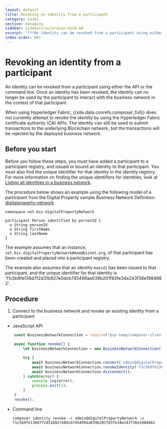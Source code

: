 ```yaml
---
layout: default
title: Revoking an identity from a participant
category: tasks
section: managing
sidebar: sidebars/accordion-toc0.md
excerpt: "[**An identity can be revoked from a participant using either the API or the command line**](../managing/identity-revoke.html). Once an identity has been revoked, the identity can no longer be used by the participant to interact with the business network in the context of that participant."
index-order: 807
---
```


# Revoking an identity from a participant

An identity can be revoked from a participant using either the API or the command line.
Once an identity has been revoked, the identity can no longer be used by the participant
to interact with the business network in the context of that participant.

When using Hyperledger Fabric, {{site.data.conrefs.composer_full}} does not currently
attempt to revoke the identity by using the Hyperledger Fabric certificate authority (CA)
APIs. The identity can still be used to submit transactions to the underlying Blockchain
network, but the transactions will be rejected by the deployed business network.

## Before you start

Before you follow these steps, you must have added a participant to a participant
registry, and issued or bound an identity to that participant. You must also find
the unique identifier for that identity in the identity registry. For more information
on finding the unique identifiers for identities, look at [Listing all identities in a business network](./identity-list.html).

The procedure below shows an example using the following model of a participant
from the Digital Property sample Business Network Definition: [digitalproperty-network](https://www.npmjs.com/package/digitalproperty-network)

```
namespace net.biz.digitalPropertyNetwork

participant Person identified by personId {
  o String personId
  o String firstName
  o String lastName
}
```

The example assumes that an instance, `net.biz.digitalPropertyNetwork#mae@biznet.org`,
of that participant has been created and placed into a participant registry.

The example also assumes that an identity `maeid1` has been issued to that participant,
and the unique identifier for that identity is 'f1c5b9fe136d7f2d31b927e0dcb745499aa039b201f83fe34e243f36e1984862'.

## Procedure

1. Connect to the business network and revoke an existing identity from a participant
  * JavaScript API

```javascript
    const BusinessNetworkConnection = require('@sp-temp/composer-client').BusinessNetworkConnection;

    async function revoke() {
        let businessNetworkConnection = new BusinessNetworkConnection();

        try {
            await businessNetworkConnection.connect('admin@digitalPropertyNetwork');
            await businessNetworkConnection.revokeIdentity('f1c5b9fe136d7f2d31b927e0dcb745499aa039b201f83fe34e243f36e1984862')
            await businessNetworkConnection.disconnect();
        } catch(error) {
            console.log(error);
            process.exit(1);
        } 
    }
    revoke();
```

  * Command line

        composer identity revoke -c admin@digitalPropertyNetwork -u f1c5b9fe136d7f2d31b927e0dcb745499aa039b201f83fe34e243f36e1984862
